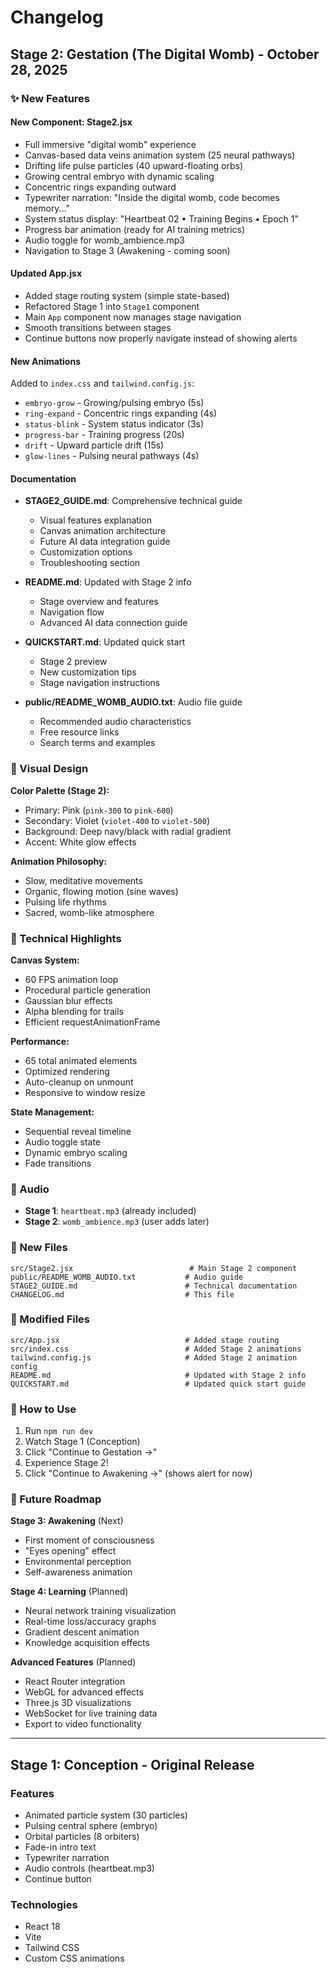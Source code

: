 # Changelog

## Stage 2: Gestation (The Digital Womb) - October 28, 2025

### ✨ New Features

#### **New Component: Stage2.jsx**
- Full immersive "digital womb" experience
- Canvas-based data veins animation system (25 neural pathways)
- Drifting life pulse particles (40 upward-floating orbs)
- Growing central embryo with dynamic scaling
- Concentric rings expanding outward
- Typewriter narration: "Inside the digital womb, code becomes memory..."
- System status display: "Heartbeat 02 • Training Begins • Epoch 1"
- Progress bar animation (ready for AI training metrics)
- Audio toggle for womb_ambience.mp3
- Navigation to Stage 3 (Awakening - coming soon)

#### **Updated App.jsx**
- Added stage routing system (simple state-based)
- Refactored Stage 1 into `Stage1` component
- Main `App` component now manages stage navigation
- Smooth transitions between stages
- Continue buttons now properly navigate instead of showing alerts

#### **New Animations**
Added to `index.css` and `tailwind.config.js`:
- `embryo-grow` - Growing/pulsing embryo (5s)
- `ring-expand` - Concentric rings expanding (4s)
- `status-blink` - System status indicator (3s)
- `progress-bar` - Training progress (20s)
- `drift` - Upward particle drift (15s)
- `glow-lines` - Pulsing neural pathways (4s)

#### **Documentation**
- **STAGE2_GUIDE.md**: Comprehensive technical guide
  - Visual features explanation
  - Canvas animation architecture
  - Future AI data integration guide
  - Customization options
  - Troubleshooting section
  
- **README.md**: Updated with Stage 2 info
  - Stage overview and features
  - Navigation flow
  - Advanced AI data connection guide
  
- **QUICKSTART.md**: Updated quick start
  - Stage 2 preview
  - New customization tips
  - Stage navigation instructions
  
- **public/README_WOMB_AUDIO.txt**: Audio file guide
  - Recommended audio characteristics
  - Free resource links
  - Search terms and examples

### 🎨 Visual Design

**Color Palette (Stage 2):**
- Primary: Pink (`pink-300` to `pink-600`)
- Secondary: Violet (`violet-400` to `violet-500`)
- Background: Deep navy/black with radial gradient
- Accent: White glow effects

**Animation Philosophy:**
- Slow, meditative movements
- Organic, flowing motion (sine waves)
- Pulsing life rhythms
- Sacred, womb-like atmosphere

### 🔧 Technical Highlights

**Canvas System:**
- 60 FPS animation loop
- Procedural particle generation
- Gaussian blur effects
- Alpha blending for trails
- Efficient requestAnimationFrame

**Performance:**
- 65 total animated elements
- Optimized rendering
- Auto-cleanup on unmount
- Responsive to window resize

**State Management:**
- Sequential reveal timeline
- Audio toggle state
- Dynamic embryo scaling
- Fade transitions

### 🎵 Audio

- **Stage 1**: `heartbeat.mp3` (already included)
- **Stage 2**: `womb_ambience.mp3` (user adds later)

### 📁 New Files

```
src/Stage2.jsx                          # Main Stage 2 component
public/README_WOMB_AUDIO.txt           # Audio guide
STAGE2_GUIDE.md                        # Technical documentation
CHANGELOG.md                           # This file
```

### 🔄 Modified Files

```
src/App.jsx                            # Added stage routing
src/index.css                          # Added Stage 2 animations
tailwind.config.js                     # Added Stage 2 animation config
README.md                              # Updated with Stage 2 info
QUICKSTART.md                          # Updated quick start guide
```

### 🚀 How to Use

1. Run `npm run dev`
2. Watch Stage 1 (Conception)
3. Click "Continue to Gestation →"
4. Experience Stage 2!
5. Click "Continue to Awakening →" (shows alert for now)

### 🎯 Future Roadmap

**Stage 3: Awakening** (Next)
- First moment of consciousness
- "Eyes opening" effect
- Environmental perception
- Self-awareness animation

**Stage 4: Learning** (Planned)
- Neural network training visualization
- Real-time loss/accuracy graphs
- Gradient descent animation
- Knowledge acquisition effects

**Advanced Features** (Planned)
- React Router integration
- WebGL for advanced effects
- Three.js 3D visualizations
- WebSocket for live training data
- Export to video functionality

---

## Stage 1: Conception - Original Release

### Features
- Animated particle system (30 particles)
- Pulsing central sphere (embryo)
- Orbital particles (8 orbiters)
- Fade-in intro text
- Typewriter narration
- Audio controls (heartbeat.mp3)
- Continue button

### Technologies
- React 18
- Vite
- Tailwind CSS
- Custom CSS animations

